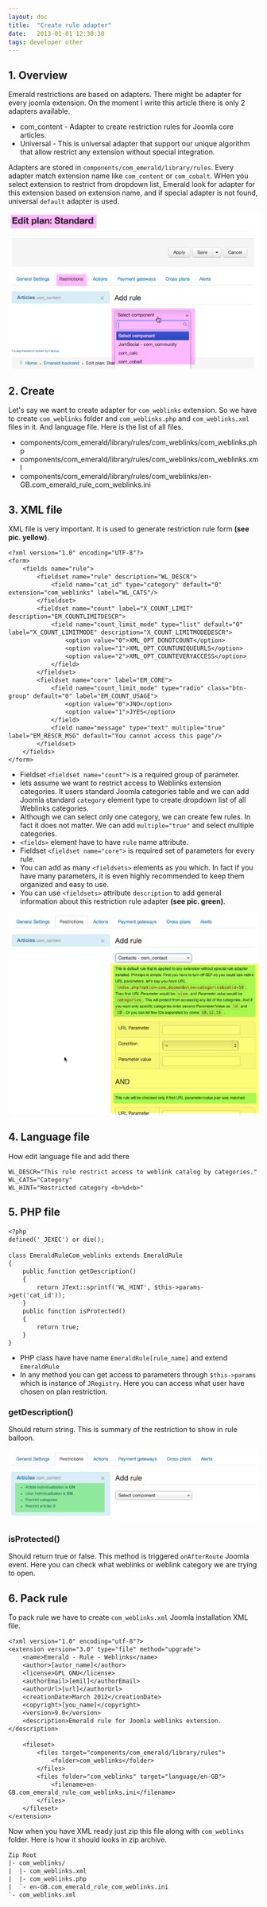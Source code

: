 ```yaml
---
layout: doc
title:  "Create rule adapter"
date:   2013-01-01 12:30:30
tags: developer other
---
```


## 1. Overview

Emerald restrictions are based on adapters. There might be adapter for every joomla extension. On the moment I write this article there is only 2 adapters available.

- com_content - Adapter to create restriction rules for Joomla core articles.
- Universal - This is universal adapter that support our unique algorithm that allow restrict any extension without special integration.

Adapters are stored in `components/com_emerald/library/rules`. Every adapter match extension name like `com_content` or `com_cobalt`. WHen you select extension to restrict from dropdown list, Emerald look for adapter for this extension based on extension name, and if special adapter is not found, universal `default` adapter is used.

![](/assets/img/screenshots/select-restriction.png)

## 2. Create

Let's say we want to create adapter for `com_weblinks` extension. So we have to create  `com_weblinks` folder and `com_weblinks.php` and `com_weblinks.xml` files in it. And language file. Here is the list of all files.

- components/com_emerald/library/rules/com_weblinks/com_weblinks.php
- components/com_emerald/library/rules/com_weblinks/com_weblinks.xml
- components/com_emerald/library/rules/com_weblinks/en-GB.com_emerald_rule_com_weblinks.ini

## 3. XML file

XML file is very important. It is used to generate restriction rule form **(see pic. yellow)**.

    <?xml version="1.0" encoding="UTF-8"?>
    <form>
        <fields name="rule">
            <fieldset name="rule" description="WL_DESCR">
                <field name="cat_id" type="category" default="0" extension="com_weblinks" label="WL_CATS"/>
            </fieldset>
            <fieldset name="count" label="X_COUNT_LIMIT" description="EM_COUNTLIMITDESCR">
                <field name="count_limit_mode" type="list" default="0" label="X_COUNT_LIMITMODE" description="X_COUNT_LIMITMODEDESCR">
                    <option value="0">XML_OPT_DONOTCOUNT</option>
                    <option value="1">XML_OPT_COUNTUNIQUEURLS</option>
                    <option value="2">XML_OPT_COUNTEVERYACCESS</option>
                </field>
            </fieldset>
            <fieldset name="core" label="EM_CORE">
                <field name="count_limit_mode" type="radio" class="btn-group" default="0" label="EM_COUNT_USAGE">
                    <option value="0">JNO</option>
                    <option value="1">JYES</option>
                </field>
                <field name="message" type="text" multiple="true" label="EM_RESCR_MSG" default="You cannot access this page"/>
            </fieldset>
        </fields>
    </form>

- Fieldset `<fieldset name="count">` is a required group of parameter.
- lets assume we want to restrict access to Weblinks extension categories. It users standard Joomla categories table and we can add Joomla standard  `category` element type to create dropdown list of all Weblinks categories.
- Although we can select only one category, we can create few rules. In fact it does not matter. We can add `multiple="true"` and select multiple categories.
- `<fields>` element have to have `rule` name attribute.
- Fieldset `<fieldset name="core">` is required set of parameters for every rule.
- You can add as many `<fieldsets>` elements as you which. In fact if you have many parameters, it is even highly recommended to keep them organized and easy to use.
- You can use `<fieldsets>` attribute `description` to add general information about this restriction rule adapter **(see pic. green)**.

![](/assets/img/screenshots/rule-form.png)

## 4. Language file

How edit language file and add there

    WL_DESCR="This rule restrict access to weblink catalog by categories."
    WL_CATS="Category"
    WL_HINT="Restricted category <b>%d<b>"

## 5. PHP file

    <?php
    defined('_JEXEC') or die();

    class EmeraldRuleCom_weblinks extends EmeraldRule
    {
        public function getDescription()
        {
            return JText::sprintf('WL_HINT', $this->params->get('cat_id'));
        }
        public function isProtected()
        {
            return true;
        }
    }

- PHP class have have name `EmeraldRule[rule_name]` and extend `EmeraldRule`
- In any method you can get access to parameters through `$this->params` which is instance of `JRegistry`. Here you can access what user have chosen on plan restriction.

### getDescription()

Should return string. This is summary of the restriction to show in rule balloon.

![](/assets/img/screenshots/rule-baloon.png)

### isProtected()

Should return true or false. This method is triggered `onAfterRoute` Joomla event. Here you can check what weblinks or weblink category we are trying to open.

## 6. Pack rule

To pack rule we have to create `com_weblinks.xml` Joomla installation XML file.

    <?xml version="1.0" encoding="utf-8"?>
    <extension version="3.0" type="file" method="upgrade">
        <name>Emerald - Rule - Weblinks</name>
        <author>[autor_name]</author>
        <license>GPL GNU</license>
        <authorEmail>[emil]</authorEmail>
        <authorUrl>[url]</authorUrl>
        <creationDate>March 2012</creationDate>
        <copyright>[you_name]</copyright>
        <version>9.0</version>
        <description>Emerald rule for Joomla weblinks extension.</description>

        <fileset>
            <files target="components/com_emerald/library/rules">
                <folder>com_weblinks</folder>
            </files>
            <files folder="com_weblinks" target="language/en-GB">
                <filename>en-GB.com_emerald_rule_com_weblinks.ini</filename>
            </files>
        </fileset>
    </extension>

Now when you have XML ready just zip this file along with `com_weblinks` folder. Here is how it should looks in zip archive.

    Zip Root
    |- com_weblinks/
    |  |- com_weblinks.xml
    |  |- com_weblinks.php
    |  `- en-GB.com_emerald_rule_com_weblinks.ini
    `- com_weblinks.xml